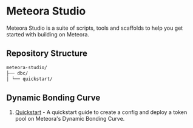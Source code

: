# Meteora Studio

Meteora Studio is a suite of scripts, tools and scaffolds to help you get started with building on Meteora.

## Repository Structure

```bash
meteora-studio/
├── dbc/
│ └── quickstart/
```

## Dynamic Bonding Curve

1. [Quickstart](dbc/quickstart/README.md) - A quickstart guide to create a config and deploy a token pool on Meteora's Dynamic Bonding Curve.
